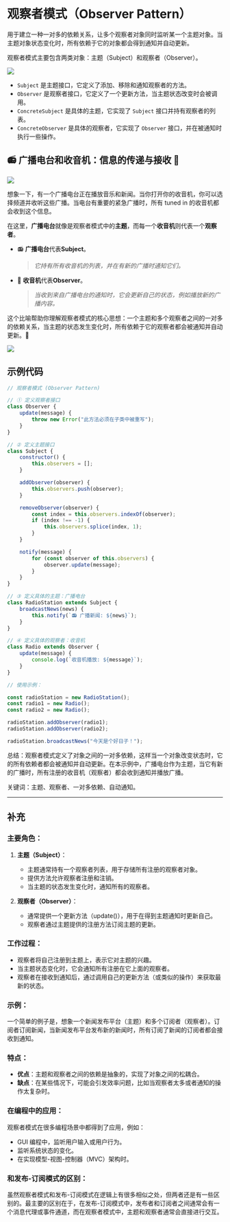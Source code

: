 # 观察者模式（Observer Pattern）
用于建立一种一对多的依赖关系，让多个观察者对象同时监听某一个主题对象。当主题对象状态变化时，所有依赖于它的对象都会得到通知并自动更新。

观察者模式主要包含两类对象：主题（Subject）和观察者（Observer）。

![](img/20231011144258.png)
- `Subject` 是主题接口，它定义了添加、移除和通知观察者的方法。
- `Observer` 是观察者接口，它定义了一个更新方法，当主题状态改变时会被调用。
- `ConcreteSubject` 是具体的主题，它实现了 `Subject` 接口并持有观察者的列表。
- `ConcreteObserver` 是具体的观察者，它实现了 `Observer` 接口，并在被通知时执行一些操作。

## 📻 广播电台和收音机：信息的传递与接收 🎵

![](img/20231014195534.png)

想象一下，有一个广播电台正在播放音乐和新闻。当你打开你的收音机，你可以选择频道并收听这些广播。当电台有重要的紧急广播时，所有 tuned in 的收音机都会收到这个信息。

在这里，**广播电台**就像是观察者模式中的**主题**，而每一个**收音机**则代表一个**观察者**。

- 📻 **广播电台**代表**Subject**。
  > _它持有所有收音机的列表，并在有新的广播时通知它们。_

- 🎵 **收音机**代表**Observer**。
  > _当收到来自广播电台的通知时，它会更新自己的状态，例如播放新的广播内容。_

这个比喻帮助你理解观察者模式的核心思想：一个主题和多个观察者之间的一对多的依赖关系，当主题的状态发生变化时，所有依赖于它的观察者都会被通知并自动更新。🌟

![](img/20231014195926.png)

## 示例代码

```javascript
// 观察者模式 (Observer Pattern)

// ① 定义观察者接口
class Observer {
    update(message) {
        throw new Error("此方法必须在子类中被重写");
    }
}

// ② 定义主题接口
class Subject {
    constructor() {
        this.observers = [];
    }

    addObserver(observer) {
        this.observers.push(observer);
    }

    removeObserver(observer) {
        const index = this.observers.indexOf(observer);
        if (index !== -1) {
            this.observers.splice(index, 1);
        }
    }

    notify(message) {
        for (const observer of this.observers) {
            observer.update(message);
        }
    }
}

// ③ 定义具体的主题：广播电台
class RadioStation extends Subject {
    broadcastNews(news) {
        this.notify(`📻 广播新闻: ${news}`);
    }
}

// ④ 定义具体的观察者：收音机
class Radio extends Observer {
    update(message) {
        console.log(`收音机播放: ${message}`);
    }
}

// 使用示例：

const radioStation = new RadioStation();
const radio1 = new Radio();
const radio2 = new Radio();

radioStation.addObserver(radio1);
radioStation.addObserver(radio2);

radioStation.broadcastNews("今天是个好日子！");

```

总结：观察者模式定义了对象之间的一对多依赖，这样当一个对象改变状态时，它的所有依赖者都会被通知并自动更新。在本示例中，广播电台作为主题，当它有新的广播时，所有注册的收音机（观察者）都会收到通知并播放广播。

关键词：主题、观察者、一对多依赖、自动通知。

***

## 补充

### 主要角色：

1. **主题（Subject）**：
   - 主题通常持有一个观察者列表，用于存储所有注册的观察者对象。
   - 提供方法允许观察者注册和注销。
   - 当主题的状态发生变化时，通知所有的观察者。

2. **观察者（Observer）**：
   - 通常提供一个更新方法（update()），用于在得到主题通知时更新自己。
   - 观察者通过主题提供的注册方法订阅主题的更新。

### 工作过程：

- 观察者将自己注册到主题上，表示它对主题的兴趣。
- 当主题状态变化时，它会通知所有注册在它上面的观察者。
- 观察者在接收到通知后，通过调用自己的更新方法（或类似的操作）来获取最新的状态。

### 示例：

一个简单的例子是，想象一个新闻发布平台（主题）和多个订阅者（观察者）。订阅者订阅新闻，当新闻发布平台发布新的新闻时，所有订阅了新闻的订阅者都会接收到通知。

### 特点：

- **优点**：主题和观察者之间的依赖是抽象的，实现了对象之间的松耦合。
- **缺点**：在某些情况下，可能会引发效率问题，比如当观察者太多或者通知的操作太复杂时。

### 在编程中的应用：

观察者模式在很多编程场景中都得到了应用，例如：
- GUI 编程中，监听用户输入或用户行为。
- 监听系统状态的变化。
- 在实现模型-视图-控制器（MVC）架构时。

### 和发布-订阅模式的区别：

虽然观察者模式和发布-订阅模式在逻辑上有很多相似之处，但两者还是有一些区别的。最主要的区别在于，在发布-订阅模式中，发布者和订阅者之间通常会有一个消息代理或事件通道，而在观察者模式中，主题和观察者通常会直接进行交互。